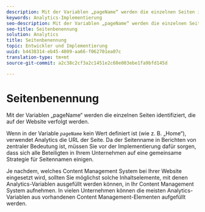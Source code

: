 ```yaml
---
description: Mit der Variablen „pageName“ werden die einzelnen Seiten identifiziert, die auf der Website verfolgt werden.
keywords: Analytics-Implementierung
seo-description: Mit der Variablen „pageName“ werden die einzelnen Seiten identifiziert, die auf der Website verfolgt werden.
seo-title: Seitenbenennung
solution: Analytics
title: Seitenbenennung
topic: Entwickler und Implementierung
uuid: b4438314-eb45-4009-aa66-f062701ea07c
translation-type: tm+mt
source-git-commit: a2c38c2cf3a2c1451e2c60e003ebe1fa9bfd145d

---
```



# Seitenbenennung

Mit der Variablen „pageName“ werden die einzelnen Seiten identifiziert, die auf der Website verfolgt werden.

Wenn in der Variable *`pageName`* kein Wert definiert ist (wie z. B. „Home“), verwendet Analytics die URL der Seite. Da der Seitenname in Berichten von zentraler Bedeutung ist, müssen Sie vor der Implementierung dafür sorgen, dass sich alle Beteiligten in Ihrem Unternehmen auf eine gemeinsame Strategie für Seitennamen einigen.

Je nachdem, welches Content Management System bei Ihrer Website eingesetzt wird, sollten Sie möglichst solche Inhaltselemente, mit denen Analytics-Variablen ausgefüllt werden können, in Ihr Content Management System aufnehmen. In vielen Unternehmen können die meisten Analytics-Variablen aus vorhandenen Content Management-Elementen aufgefüllt werden.
